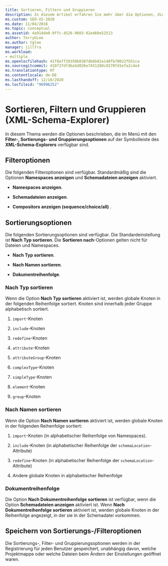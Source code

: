 ```yaml
---
title: Sortieren, Filtern und Gruppieren
description: In diesem Artikel erfahren Sie mehr über die Optionen, die im Menü für Sortierungs-, Filter- und Gruppierungsoptionen auf der Symbolleiste des XML-Schema-Explorers verfügbar sind.
ms.custom: SEO-VS-2020
ms.date: 11/04/2016
ms.topic: conceptual
ms.assetid: 4a914de0-9ffc-4526-9603-92e460e52513
author: TerryGLee
ms.author: tglee
manager: jillfra
ms.workload:
- multiple
ms.openlocfilehash: 41f0aff39350b0307db6b02a148fb70022fb51ca
ms.sourcegitcommit: d10f37dfdba5d826e7451260c8370fd1efa2c4e4
ms.translationtype: HT
ms.contentlocale: de-DE
ms.lasthandoff: 12/10/2020
ms.locfileid: "96996252"
---
```

# <a name="sorting-filtering-and-grouping-xml-schema-explorer"></a>Sortieren, Filtern und Gruppieren (XML-Schema-Explorer)

In diesem Thema werden die Optionen beschrieben, die im Menü mit den **Filter-, Sortierungs- und Gruppierungsoptionen** auf der Symbolleiste des **XML-Schema-Explorers** verfügbar sind.

## <a name="filter-options"></a>Filteroptionen

Die folgenden Filteroptionen sind verfügbar. Standardmäßig sind die Optionen **Namespaces anzeigen** und **Schemadateien anzeigen** aktiviert.

- **Namespaces anzeigen**.

- **Schemadateien anzeigen**.

- **Compositors anzeigen (sequence/choice/all)** .

## <a name="sorting-options"></a>Sortierungsoptionen

Die folgenden Sortierungsoptionen sind verfügbar. Die Standardeinstellung ist **Nach Typ sortieren**. Die **Sortieren nach**-Optionen gelten nicht für Dateien und Namespaces.

- **Nach Typ sortieren**.

- **Nach Namen sortieren**.

- **Dokumentreihenfolge**.

### <a name="sort-by-type"></a>Nach Typ sortieren

Wenn die Option **Nach Typ sortieren** aktiviert ist, werden globale Knoten in der folgenden Reihenfolge sortiert. Knoten sind innerhalb jeder Gruppe alphabetisch sortiert.

1. `import`-Knoten

2. `include`-Knoten

3. `redefine`-Knoten

4. `attribute`-Knoten

5. `attributeGroup`-Knoten

6. `complexType`-Knoten

7. `simpleType`-Knoten

8. `element`-Knoten

9. `group`-Knoten

### <a name="sort-by-name"></a>Nach Namen sortieren

Wenn die Option **Nach Namen sortieren** aktiviert ist, werden globale Knoten in der folgenden Reihenfolge sortiert:

1. `import`-Knoten (in alphabetischer Reihenfolge von Namespaces).

2. `include`-Knoten (in alphabetischer Reihenfolge der `schemaLocation`-Attribute)

3. `redefine`-Knoten (in alphabetischer Reihenfolge der `schemaLocation`-Attribute)

4. Andere globale Knoten in alphabetischer Reihenfolge

### <a name="document-order"></a>Dokumentreihenfolge

Die Option **Nach Dokumentreihenfolge sortieren** ist verfügbar, wenn die Option **Schemadateien anzeigen** aktiviert ist. Wenn **Nach Dokumentreihenfolge sortieren** aktiviert ist, werden globale Knoten in der Reihenfolge angezeigt, in der sie in der Schemadatei vorkommen.

## <a name="persisting-sortfilter-options"></a>Speichern von Sortierungs-/Filteroptionen

Die Sortierungs-, Filter- und Gruppierungsoptionen werden in der Registrierung für jeden Benutzer gespeichert, unabhängig davon, welche Projektmappe oder welche Dateien beim Ändern der Einstellungen geöffnet waren.
